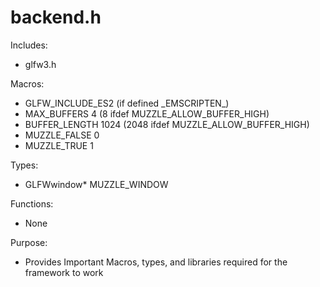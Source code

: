 # backend.h

Includes:
* glfw3.h

Macros:
* GLFW_INCLUDE_ES2 (if defined \_EMSCRIPTEN_)
* MAX_BUFFERS 4 (8 ifdef MUZZLE_ALLOW_BUFFER_HIGH)
* BUFFER_LENGTH 1024 (2048 ifdef MUZZLE_ALLOW_BUFFER_HIGH)
* MUZZLE_FALSE 0
* MUZZLE_TRUE 1

Types:
* GLFWwindow* MUZZLE_WINDOW

Functions:
* None

Purpose:
* Provides Important Macros, types, and libraries required for the framework to work
